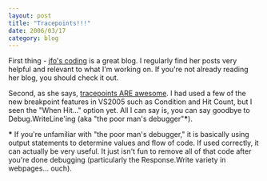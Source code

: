```yaml
---
layout: post
title: "Tracepoints!!!"
date: 2006/03/17
category: blog
---
```


First thing - [jfo's coding](http://blogs.msdn.com/jfoscoding/) is a great blog. I regularly find her posts very helpful and relevant to what I'm working on.  If you're not already reading her blog, you should check it out.

Second, as she says, [tracepoints ARE awesome](http://blogs.msdn.com/jfoscoding/archive/2006/03/16/553420.aspx). I had used a few of the new breakpoint features in VS2005 such as Condition and Hit Count, but I seen the "When Hit..." option yet. All I can say is, you can say goodbye to Debug.WriteLine'ing (aka "the poor man's debugger"__*__).

__*__ If you're unfamiliar with "the poor man's debugger," it is basically using output statements to determine values and flow of code. If used correctly, it can actually be very useful. It just isn't fun to remove all of that code after you're done debugging (particularly the Response.Write variety in webpages... ouch).

